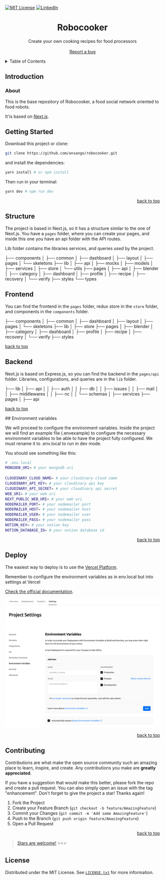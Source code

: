 [![MIT License][license-shield]][license-url]
[![LinkedIn][linkedin-shield]][linkedin-url]

<div align="center"> 
  <h1 align="center">Robocooker</h1>

  <p align="center">
   Create your own cooking recipes for food processors
    <br />
    <br />
    <a href="https://github.com/ansango/robocooker/issues">Report a bug</a>
  </p>
</div>

<div id="top"></div>

<details>
  <summary>Table of Contents</summary>
  <ol>
    <li><a href="#about">Introduction</a></li>
    <li><a href="#getting-started">Getting Started</a></li>
    <li><a href="sctructure">Structure</a></li>
    <li><a href="#frontend">Frontend</a></li>
    <li><a href="#backend">Backend</a></li>
    <li><a href="#environment-variables">Environment variables</a></li>
    <li><a href="#deploy">Deploy</a></li>
    <li><a href="#contributing">Contributing</a></li>
  </ol>
</details>

## Introduction

### About

This is the base repository of Robocooker, a food social network oriented to food robots.

It'is based on [Next.js](https://nextjs.org/).

## Getting Started

Download this project or clone:

```bash
git clone https://github.com/ansango/robocooker.git
```

and install the dependencies:

```bash
yarn install # or npm install
```

Then run in your terminal:

```bash
yarn dev # npm run dev
```

<p align="right"><a href="#top">back to top</a></p>

## Structure

The project is based in Next.js, so it has a structure similar to the one of Next.js. You have a `pages` folder, where you can create your pages, and inside this one you have an api folder with the API routes.

Lib folder contains the libraries services, and queries used by the project.


├── components
│   ├── common
│   ├── dashboard
│   ├── layout
│   ├── pages
│   └── skeletons
├── lib
│   ├── api
│   ├── mocks
│   ├── models
│   ├── services
│   ├── store
│   └── utils
├── pages
│   ├── api
│   ├── blender
│   ├── category
│   ├── dashboard
│   ├── profile
│   ├── recipe
│   ├── recovery
│   └── verify
├── styles
└── types

## Frontend

You can find the frontend in the `pages` folder, redux store in the `store` folder, and components in the `components` folder.

├── components
│   ├── common
│   ├── dashboard
│   ├── layout
│   ├── pages
│   └── skeletons
├── lib
│   ├── store
├── pages
│   ├── blender
│   ├── category
│   ├── dashboard
│   ├── profile
│   ├── recipe
│   ├── recovery
│   └── verify
├── styles

<p> <a href="#top">back to top</a></p>

## Backend

Next.js is based on Express.js, so you can find the backend in the `pages/api` folder. Libraries, configurations, and queries are in the `lib` folder.

├── lib
│   ├── api
│   │   ├── auth
│   │   ├── db
│   │   ├── issues
│   │   ├── mail
│   │   ├── middlewares
│   │   ├── nc
│   │   └── schemas
│   ├── services
├── pages
│   ├── api


<p> <a href="#top">back to top</a></p>
## Environment variables

We will proceed to configure the environment variables. Inside the project we will find an example file (.envexample) to configure the necessary environment variables to be able to have the project fully configured. We must rename it to .env.local to run in dev mode.

You should see something like this:

```bash
# .env.local
MONGODB_URI= # your mongodb uri

CLOUDINARY_CLOUD_NAME= # your cloudinary cloud name
CLOUDINARY_API_KEY= # your cloudinary api key
CLOUDINARY_API_SECRET= # your cloudinary api secret
WEB_URI= # your web uri
NEXT_PUBLIC_WEB_URI= # your web uri
NODEMAILER_PORT= # your nodemailer port
NODEMAILER_HOST= # your nodemailer host
NODEMAILER_USER= # your nodemailer user
NODEMAILER_PASS= # your nodemailer pass
NOTION_KEY= # your notion key
NOTION_DATABASE_ID= # your notion database id

```

<p align="right"><a href="#top">back to top</a></p>

## Deploy

The easiest way to deploy is to use the [Vercel Platform](https://vercel.com/).

Remember to configure the environment variables as in env.local but into settings at Vercel

[Check the official documentation](https://vercel.com/docs/concepts/projects/environment-variables).

<div align="center">
  <img src="Readme.png" width="650">
</div>

<p align="right"><a href="#top">back to top</a></p>

## Contributing

Contributions are what make the open source community such an amazing place to learn, inspire, and create. Any contributions you make are **greatly appreciated**.

If you have a suggestion that would make this better, please fork the repo and create a pull request. You can also simply open an issue with the tag "enhancement".
Don't forget to give the project a star! Thanks again!

1. Fork the Project
2. Create your Feature Branch (`git checkout -b feature/AmazingFeature`)
3. Commit your Changes (`git commit -m 'Add some AmazingFeature'`)
4. Push to the Branch (`git push origin feature/AmazingFeature`)
5. Open a Pull Request

<p align="right"><a href="#top">back to top</a></p>

> [Stars are welcome!](https://github.com/ansango/robocooker) ⭐⭐⭐

## License

Distributed under the MIT License. See [`LICENSE.txt`](https://github.com/ansango/robocooker/blob/main/LICENSE.txt) for more information.

<!-- MARKDOWN LINKS & IMAGES -->
<!-- https://www.markdownguide.org/basic-syntax/#reference-style-links -->

[license-shield]: https://img.shields.io/github/license/othneildrew/Best-README-Template.svg?style=for-the-badge
[license-url]: https://github.com/ansango/robocooker/blob/main/LICENSE.txt
[linkedin-shield]: https://img.shields.io/badge/-LinkedIn-black.svg?style=for-the-badge&logo=linkedin&colorB=555
[linkedin-url]: https://linkedin.com/in/ansango
